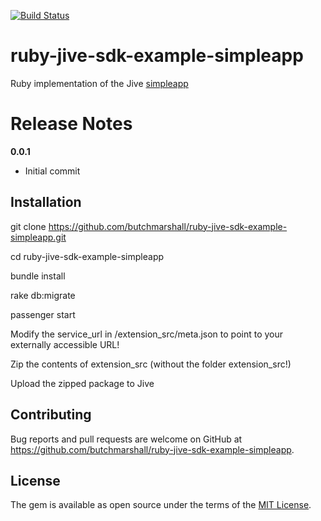 [![Build Status](https://travis-ci.org/butchmarshall/ruby-jive-sdk-example-simpleapp.svg?branch=master)](https://travis-ci.org/butchmarshall/ruby-jive-sdk-example-simpleapp)

# ruby-jive-sdk-example-simpleapp

Ruby implementation of the Jive [simpleapp](https://community.jivesoftware.com/docs/DOC-114554)

Release Notes
============

**0.0.1**
 - Initial commit

## Installation

git clone https://github.com/butchmarshall/ruby-jive-sdk-example-simpleapp.git

cd ruby-jive-sdk-example-simpleapp

bundle install

rake db:migrate

passenger start

Modify the service_url in /extension_src/meta.json to point to your externally accessible URL!

Zip the contents of extension_src (without the folder extension_src!)

Upload the zipped package to Jive

## Contributing

Bug reports and pull requests are welcome on GitHub at https://github.com/butchmarshall/ruby-jive-sdk-example-simpleapp.

## License

The gem is available as open source under the terms of the [MIT License](http://opensource.org/licenses/MIT).